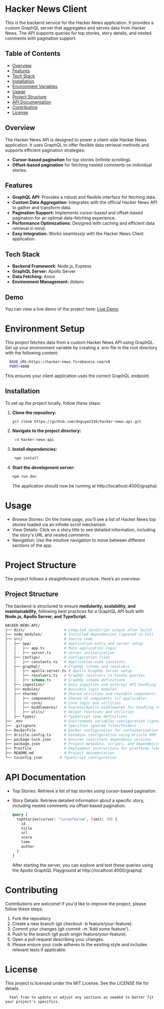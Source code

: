 # Hacker News Client

This is the backend service for the Hacker News application. It provides a custom GraphQL server that aggregates and serves data from Hacker News. The API supports queries for top stories, story details, and nested comments with pagination support.

## Table of Contents

- [Overview](#overview)
- [Features](#features)
- [Tech Stack](#tech-stack)
- [Installation](#installation)
- [Environment Variables](#environment-variables)
- [Usage](#usage)
- [Project Structure](#project-structure)
- [API Documentation](#api-documentation)
- [Contributing](#contributing)
- [License](#license)

## Overview

The Hacker News API is designed to power a client-side Hacker News application. It uses GraphQL to offer flexible data retrieval methods and supports efficient pagination strategies:

- **Cursor-based pagination** for top stories (infinite scrolling).
- **Offset-based pagination** for fetching nested comments on individual stories.

## Features

- **GraphQL API:** Provides a robust and flexible interface for fetching data.
- **Custom Data Aggregation:** Integrates with the official Hacker News API to gather and transform data.
- **Pagination Support:** Implements cursor-based and offset-based pagination for an optimal data-fetching experience.
- **Performance Optimizations:** Designed with caching and efficient data retrieval in mind.
- **Easy Integration:** Works seamlessly with the Hacker News Client application.

## Tech Stack

- **Backend Framework:** Node.js, Express
- **GraphQL Server:** Apollo Server
- **Data Fetching:** Axios
- **Environment Management:** dotenv

## Demo

You can view a live demo of the project here: [Live Demo](https://news-hn.site/graphql)

# Environment Setup

This project fetches data from a custom Hacker News API using GraphQL. Set up your environment variable by creating a .env file in the root directory with the following content:

```bash
  BASE_URL=https://hacker-news.firebaseio.com/v0
  PORT=4000
```

This ensures your client application uses the correct GraphQL endpoint.

## Installation

To set up the project locally, follow these steps:

1. **Clone the repository:**

   ```bash
   git clone https://github.com/dnguyen316/hacker-news-api.git
   ```

2. **Navigate to the project directory:**

   ```bash
    cd hacker-news-api
   ```

3. **Install dependencies:**

   ```bash
    npm install
   ```

4. **Start the development server:**

   ```bash
   npm run dev
   ```

   The application should now be running at http://localhost:4000/graphql.

# Usage

- Browse Stories: On the home page, you'll see a list of Hacker News top stories loaded via an infinite scroll mechanism.
- View Details: Click on a story title to see detailed information, including the story's URL and nested comments.
- Navigation: Use the intuitive navigation to move between different sections of the app.

# Project Structure

The project follows a straightforward structure. Here’s an overview:

## Project Structure

The backend is structured to ensure **modularity, scalability, and maintainability**, following best practices for a GraphQL API built with **Node.js, Apollo Server, and TypeScript**.

```graphql
HACKER-NEWS-API/
├── dist/                  # Compiled JavaScript output after build
├── node_modules/          # Installed dependencies (ignored in Git)
├── src/                   # Source code
│   ├── app/               # Application entry and server setup
│   │   ├── app.ts         # Main application logic
│   │   ├── server.ts      # Server initialization
│   ├── configs/           # Configuration files
│   │   ├── constants.ts   # Application-wide constants
│   ├── graphql/           # GraphQL schema and resolvers
│   │   ├── apollo-server.ts # Apollo GraphQL Server setup
│   │   ├── resolvers.ts   # GraphQL resolvers to handle queries
│   │   ├── schema.ts      # GraphQL schema definitions
│   ├── ingestion/         # Data ingestion and external API handling
│   ├── modules/           # Business logic modules
│   ├── shared/            # Shared utilities and reusable components
│   │   ├── components/    # Shared UI components (if applicable)
│   │   ├── core/          # Core logic and utilities
│   │   ├── middlewares/   # Express/Apollo middlewares for handling requests
│   │   ├── utils/         # Helper functions and utilities
│   ├── types/             # TypeScript type definitions
├── .env                   # Environment variables configuration (ignored in Git)
├── .gitignore             # Specifies ignored files/folders
├── DockerFile             # Docker configuration for containerization
├── drizzle.config.ts      # Database configuration using Drizzle ORM
├── package-lock.json      # Ensures consistent dependency versions
├── package.json           # Project metadata, scripts, and dependencies
├── Procfile               # Deployment instructions for platforms like Heroku
├── README.md              # Project documentation
└── tsconfig.json        # TypeScript configuration
```

# API Documentation

- Top Stories: Retrieve a list of top stories using cursor-based pagination.
- Story Details: Retrieve detailed information about a specific story, including nested comments via offset-based pagination.

  ```graphql
  query {
    topStories(cursor: "cursorValue", limit: 20) {
      id
      title
      url
      score
      time
      author
    }
  }
  ```

  After starting the server, you can explore and test these queries using the Apollo GraphQL Playground at http://localhost:4000/graphql.

# Contributing

Contributions are welcome! If you'd like to improve the project, please follow these steps:

1. Fork the repository.
2. Create a new branch (git checkout -b feature/your-feature).
3. Commit your changes (git commit -m 'Add some feature').
4. Push to the branch (git push origin feature/your-feature).
5. Open a pull request describing your changes.
6. Please ensure your code adheres to the existing style and includes relevant tests if applicable.

# License

This project is licensed under the MIT License. See the LICENSE file for details.

```pgsql
  Feel free to update or adjust any sections as needed to better fit your project's specifics.
```
